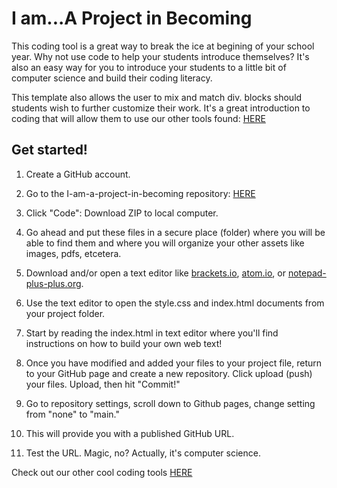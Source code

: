 # I am...A Project in Becoming

This coding tool is a great way to break the ice at begining of your school year. Why not use code to help your students introduce themselves? It's also an easy way for you to introduce your students to a little bit of computer science and build their coding literacy.

This template also allows the user to mix and match div. blocks should students wish to further customize their work. It's a great introduction to coding that will allow them to use our other tools found: [HERE](http://pitt.edu/~sjq4/PittFuego/#Introductions)

    
## Get started!

1. Create a GitHub account. 

2. Go to the I-am-a-project-in-becoming  repository: [HERE](https://github.com/sjquigley/I-am-a-project-in-becoming) 

3. Click "Code": Download ZIP to local computer. 

4. Go ahead and put these files in a secure place (folder) where you will be able to find them and where you will organize your other assets like images, pdfs, etcetera. 

5. Download and/or open a text editor like [brackets.io](https://brackets.io), [atom.io](https://atom.io), or [notepad-plus-plus.org](notepad-plus-plus.org). 

6. Use the text editor to open the style.css and index.html documents from your project folder.  

7. Start by reading the index.html in text editor where you'll find instructions on how to build your own web text!

8. Once you have modified and added your files to your project file, return to your GitHub page and create a new repository. Click  upload (push) your files. Upload, then hit "Commit!" 

9. Go to repository settings, scroll down to Github pages, change setting from "none" to "main."  

10. This will provide you with a published GitHub URL.

11. Test the URL. Magic, no? Actually, it's computer science.  

Check out our other cool coding tools [HERE](https://pitt-fuego.github.io/Pitt-Fuego-Coding-Tools/)




